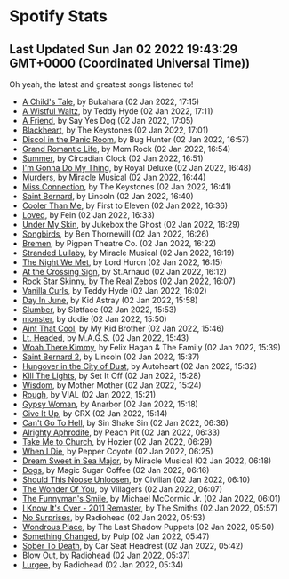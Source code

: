 
# Spotify Stats
## Last Updated Sun Jan 02 2022 19:43:29 GMT+0000 (Coordinated Universal Time))

Oh yeah, the latest and greatest songs listened to!

- [A Child's Tale](https://www.last.fm/music/Bukahara/_/A+Child%27s+Tale), by Bukahara (02 Jan 2022, 17:15)
- [A Wistful Waltz](https://www.last.fm/music/Teddy+Hyde/_/A+Wistful+Waltz), by Teddy Hyde (02 Jan 2022, 17:11)
- [A Friend](https://www.last.fm/music/Say+Yes+Dog/_/A+Friend), by Say Yes Dog (02 Jan 2022, 17:05)
- [Blackheart](https://www.last.fm/music/The+Keystones/_/Blackheart), by The Keystones (02 Jan 2022, 17:01)
- [Disco! in the Panic Room](https://www.last.fm/music/Bug+Hunter/_/Disco!+in+the+Panic+Room), by Bug Hunter (02 Jan 2022, 16:57)
- [Grand Romantic Life](https://www.last.fm/music/Mom+Rock/_/Grand+Romantic+Life), by Mom Rock (02 Jan 2022, 16:54)
- [Summer](https://www.last.fm/music/Circadian+Clock/_/Summer), by Circadian Clock (02 Jan 2022, 16:51)
- [I'm Gonna Do My Thing](https://www.last.fm/music/Royal+Deluxe/_/I%27m+Gonna+Do+My+Thing), by Royal Deluxe (02 Jan 2022, 16:48)
- [Murders](https://www.last.fm/music/Miracle+Musical/_/Murders), by Miracle Musical (02 Jan 2022, 16:44)
- [Miss Connection](https://www.last.fm/music/The+Keystones/_/Miss+Connection), by The Keystones (02 Jan 2022, 16:41)
- [Saint Bernard](https://www.last.fm/music/Lincoln/_/Saint+Bernard), by Lincoln (02 Jan 2022, 16:40)
- [Cooler Than Me](https://www.last.fm/music/First+to+Eleven/_/Cooler+Than+Me), by First to Eleven (02 Jan 2022, 16:36)
- [Loved](https://www.last.fm/music/Fein/_/Loved), by Fein (02 Jan 2022, 16:33)
- [Under My Skin](https://www.last.fm/music/Jukebox+the+Ghost/_/Under+My+Skin), by Jukebox the Ghost (02 Jan 2022, 16:29)
- [Songbirds](https://www.last.fm/music/Ben+Thornewill/_/Songbirds), by Ben Thornewill (02 Jan 2022, 16:26)
- [Bremen](https://www.last.fm/music/Pigpen+Theatre+Co./_/Bremen), by Pigpen Theatre Co. (02 Jan 2022, 16:22)
- [Stranded Lullaby](https://www.last.fm/music/Miracle+Musical/_/Stranded+Lullaby), by Miracle Musical (02 Jan 2022, 16:19)
- [The Night We Met](https://www.last.fm/music/Lord+Huron/_/The+Night+We+Met), by Lord Huron (02 Jan 2022, 16:15)
- [At the Crossing Sign](https://www.last.fm/music/St.Arnaud/_/At+the+Crossing+Sign), by St.Arnaud (02 Jan 2022, 16:12)
- [Rock Star Skinny](https://www.last.fm/music/The+Real+Zebos/_/Rock+Star+Skinny), by The Real Zebos (02 Jan 2022, 16:07)
- [Vanilla Curls](https://www.last.fm/music/Teddy+Hyde/_/Vanilla+Curls), by Teddy Hyde (02 Jan 2022, 16:02)
- [Day In June](https://www.last.fm/music/Kid+Astray/_/Day+In+June), by Kid Astray (02 Jan 2022, 15:58)
- [Slumber](https://www.last.fm/music/Sl%C3%B8tface/_/Slumber), by Sløtface (02 Jan 2022, 15:53)
- [monster](https://www.last.fm/music/dodie/_/monster), by dodie (02 Jan 2022, 15:50)
- [Aint That Cool](https://www.last.fm/music/My+Kid+Brother/_/Aint+That+Cool), by My Kid Brother (02 Jan 2022, 15:46)
- [Lt. Headed](https://www.last.fm/music/M.A.G.S./_/Lt.+Headed), by M.A.G.S. (02 Jan 2022, 15:43)
- [Woah There Kimmy](https://www.last.fm/music/Felix+Hagan+&+The+Family/_/Woah+There+Kimmy), by Felix Hagan & The Family (02 Jan 2022, 15:39)
- [Saint Bernard 2](https://www.last.fm/music/Lincoln/_/Saint+Bernard+2), by Lincoln (02 Jan 2022, 15:37)
- [Hungover in the City of Dust](https://www.last.fm/music/Autoheart/_/Hungover+in+the+City+of+Dust), by Autoheart (02 Jan 2022, 15:32)
- [Kill The Lights](https://www.last.fm/music/Set+It+Off/_/Kill+The+Lights), by Set It Off (02 Jan 2022, 15:28)
- [Wisdom](https://www.last.fm/music/Mother+Mother/_/Wisdom), by Mother Mother (02 Jan 2022, 15:24)
- [Rough](https://www.last.fm/music/VIAL/_/Rough), by VIAL (02 Jan 2022, 15:21)
- [Gypsy Woman](https://www.last.fm/music/Anarbor/_/Gypsy+Woman), by Anarbor (02 Jan 2022, 15:18)
- [Give It Up](https://www.last.fm/music/CRX/_/Give+It+Up), by CRX (02 Jan 2022, 15:14)
- [Can't Go To Hell](https://www.last.fm/music/Sin+Shake+Sin/_/Can%27t+Go+To+Hell), by Sin Shake Sin (02 Jan 2022, 06:36)
- [Alrighty Aphrodite](https://www.last.fm/music/Peach+Pit/_/Alrighty+Aphrodite), by Peach Pit (02 Jan 2022, 06:33)
- [Take Me to Church](https://www.last.fm/music/Hozier/_/Take+Me+to+Church), by Hozier (02 Jan 2022, 06:29)
- [When I Die](https://www.last.fm/music/Pepper+Coyote/_/When+I+Die), by Pepper Coyote (02 Jan 2022, 06:25)
- [Dream Sweet in Sea Major](https://www.last.fm/music/Miracle+Musical/_/Dream+Sweet+in+Sea+Major), by Miracle Musical (02 Jan 2022, 06:18)
- [Dogs](https://www.last.fm/music/Magic+Sugar+Coffee/_/Dogs), by Magic Sugar Coffee (02 Jan 2022, 06:16)
- [Should This Noose Unloosen](https://www.last.fm/music/Civilian/_/Should+This+Noose+Unloosen), by Civilian (02 Jan 2022, 06:10)
- [The Wonder Of You](https://www.last.fm/music/Villagers/_/The+Wonder+Of+You), by Villagers (02 Jan 2022, 06:07)
- [The Funnyman's Smile](https://www.last.fm/music/Michael+McCormic+Jr./_/The+Funnyman%27s+Smile), by Michael McCormic Jr. (02 Jan 2022, 06:01)
- [I Know It's Over - 2011 Remaster](https://www.last.fm/music/The+Smiths/_/I+Know+It%27s+Over+-+2011+Remaster), by The Smiths (02 Jan 2022, 05:57)
- [No Surprises](https://www.last.fm/music/Radiohead/_/No+Surprises), by Radiohead (02 Jan 2022, 05:53)
- [Wondrous Place](https://www.last.fm/music/The+Last+Shadow+Puppets/_/Wondrous+Place), by The Last Shadow Puppets (02 Jan 2022, 05:50)
- [Something Changed](https://www.last.fm/music/Pulp/_/Something+Changed), by Pulp (02 Jan 2022, 05:47)
- [Sober To Death](https://www.last.fm/music/Car+Seat+Headrest/_/Sober+To+Death), by Car Seat Headrest (02 Jan 2022, 05:42)
- [Blow Out](https://www.last.fm/music/Radiohead/_/Blow+Out), by Radiohead (02 Jan 2022, 05:37)
- [Lurgee](https://www.last.fm/music/Radiohead/_/Lurgee), by Radiohead (02 Jan 2022, 05:34)
